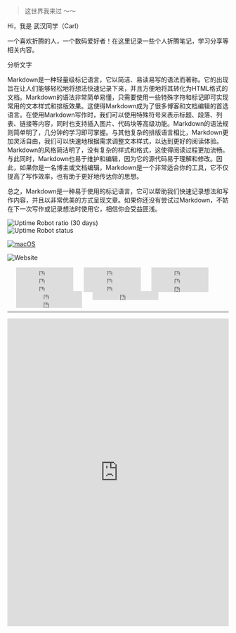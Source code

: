 > 这世界我来过 ～～

Hi，我是 武汉同学（Carl）

一个喜欢折腾的人，一个数码爱好者！在这里记录一些个人折腾笔记，学习分享等相关内容。



分析文字

Markdown是一种轻量级标记语言，它以简洁、易读易写的语法而著称。它的出现旨在让人们能够轻松地将想法快速记录下来，并且方便地将其转化为HTML格式的文档。Markdown的语法非常简单易懂，只需要使用一些特殊字符和标记即可实现常用的文本样式和排版效果。这使得Markdown成为了很多博客和文档编辑的首选语言。在使用Markdown写作时，我们可以使用特殊符号来表示标题、段落、列表、链接等内容，同时也支持插入图片、代码块等高级功能。Markdown的语法规则简单明了，几分钟的学习即可掌握。与其他复杂的排版语言相比，Markdown更加灵活自由，我们可以快速地根据需求调整文本样式，以达到更好的阅读体验。  
Markdown的风格简洁明了，没有复杂的样式和格式，这使得阅读过程更加流畅。与此同时，Markdown也易于维护和编辑，因为它的源代码易于理解和修改。因此，如果你是一名博主或文档编辑，Markdown是一个非常适合你的工具，它不仅提高了写作效率，也有助于更好地传达你的思想。

总之，Markdown是一种易于使用的标记语言，它可以帮助我们快速记录想法和写作内容，并且以非常优美的方式呈现文章。如果你还没有尝试过Markdown，不妨在下一次写作或记录想法时使用它，相信你会受益匪浅。


![Uptime Robot ratio (30 days)](https://img.shields.io/uptimerobot/ratio/m792805754-7e394083d5e0d9987eeb01f0)  
![Uptime Robot status](https://img.shields.io/uptimerobot/status/m792805754-7e394083d5e0d9987eeb01f0?style=for-the-badge)

[![macOS](https://svgshare.com/i/ZjP.svg)](https://svgshare.com/i/ZjP.svg)

![Website](https://img.shields.io/website?url=https%3A%2F%2Fsonglin.me%2Fimg%2Ffavicon.ico)

<iframe style="margin-left: 20px; margin-bottom:-5px;" 
        frameborder="0" scrolling="0" width="130px"
        height="20px"
        src="https://img.shields.io/youtube/channel/views/UCLY6gSsEwswCrDaFV__K1uw?style=social">
</iframe>  
<iframe style="margin-left: 20px; margin-bottom:-5px;" 
        frameborder="0" scrolling="0" width="130px"
        height="20px"
        src="https://img.shields.io/youtube/channel/subscribers/UCLY6gSsEwswCrDaFV__K1uw?style=social">
</iframe>






<iframe style="margin-left: 20px; margin-bottom:-5px;" frameborder="0" scrolling="0" width="130px"
    height="20px"
    src="https://img.shields.io/youtube/channel/views/UCLY6gSsEwswCrDaFV__K1uw?style=social">
</iframe>
<iframe style="margin-left: 20px; margin-bottom:-5px;" frameborder="0" scrolling="0" width="130px"
    height="20px"
    src="https://img.shields.io/youtube/channel/subscribers/UCLY6gSsEwswCrDaFV__K1uw?style=social">
</iframe>
<iframe style="margin-left: 20px; margin-bottom:-5px;" frameborder="0" scrolling="0" width="130px"
    height="20px"
    src="https://img.shields.io/badge/dynamic/json?color=43A0D1&label=subscribers&query=%24.data.totalSubs&url=https%3A%2F%2Fapi.spencerwoo.com%2Fsubstats%2F%3Fsource%3Dbilibili%26queryKey%3D191193781&style=social&logo=bilibili">
</iframe>
<iframe style="margin-left: 20px; margin-bottom:-5px;" frameborder="0" scrolling="0" width="130px"
    height="20px"
    src="https://img.shields.io/badge/dynamic/json?color=%23df2029&label=Weibo&query=%24.data.totalSubs&url=https%3A%2F%2Fapi.spencerwoo.com%2Fsubstats%2F%3Fsource%3Dweibo%26queryKey%3D2965107404&style=social&logo=sina-weibo">
</iframe>
<iframe style="margin-left: 20px; margin-bottom:-5px;" frameborder="0" scrolling="0" width="130px"
    height="20px"
    src="https://img.shields.io/twitter/url?url=https://twitter.com/carlsonglin">
</iframe>
<iframe style="margin-left: 20px; margin-bottom:-5px;" frameborder="0" scrolling="0" width="130px"
    height="20px"
    src="https://img.shields.io/twitter/follow/carlsonglin?label=followers">
</iframe>
<iframe style="margin-left: 20px; margin-bottom:-5px;" frameborder="0" scrolling="0" width="130px"
    height="20px"
    src="https://img.shields.io/github/followers/CarlCit?style=social">
</iframe>
<iframe style="margin-left: 20px; margin-bottom:-5px;" frameborder="0" scrolling="0" width="150px"
    height="20px"
    src="https://img.shields.io/badge/dynamic/json?label=followers&query=%24.data.totalSubs&url=https%3A%2F%2Fapi.spencerwoo.com%2Fsubstats%2F%3Fsource%3Dinstagram%26queryKey%3Dcarl.songlin&style=social&logo=instagram">
</iframe>
<iframe style="margin-left: 20px; margin-bottom:-5px;" frameborder="0" scrolling="0" width="150px"
    height="20px"
    src="https://img.shields.io/badge/dynamic/json?label=subscribers&query=%24.data.totalSubs&url=https%3A%2F%2Fapi.spencerwoo.com%2Fsubstats%2F%3Fsource%3Dsspai%26queryKey%3Dhaijc&style=social&logo=Apache">
</iframe>
<iframe style="margin-left: 20px; margin-bottom:-5px;" frameborder="0" scrolling="0" width="150px"
    height="20px"
    src="https://img.shields.io/badge/dynamic/json?label=Subscribers&query=%24.data.totalSubs&url=https%3A%2F%2Fapi.spencerwoo.com%2Fsubstats%2F%3Fsource%3Dzhihu%26queryKey%3Dcarlsonglin&style=social&logo=zhihu">
</iframe>


***


<iframe src="https://songlin.me/uptime/" style="width: 100%;  height: 700px; border: 0"></iframe>

